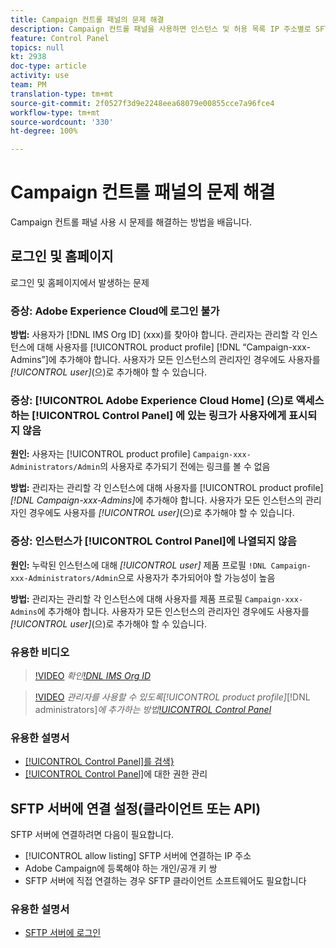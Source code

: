 ```yaml
---
title: Campaign 컨트롤 패널의 문제 해결
description: Campaign 컨트롤 패널을 사용하면 인스턴스 및 허용 목록 IP 주소별로 SFTP 저장소를 모니터링하고 관리할 수 있습니다.
feature: Control Panel
topics: null
kt: 2938
doc-type: article
activity: use
team: PM
translation-type: tm+mt
source-git-commit: 2f0527f3d9e2248eea68079e00855cce7a96fce4
workflow-type: tm+mt
source-wordcount: '330'
ht-degree: 100%

---
```



# Campaign 컨트롤 패널의 문제 해결

Campaign 컨트롤 패널 사용 시 문제를 해결하는 방법을 배웁니다.

## 로그인 및 홈페이지

로그인 및 홈페이지에서 발생하는 문제

### 증상: Adobe Experience Cloud에 로그인 불가

**방법:**
사용자가 [!DNL IMS Org ID] (xxx)를 찾아야 합니다. 관리자는 관리할 각 인스턴스에 대해 사용자를 [!UICONTROL product profile] [!DNL “Campaign-xxx-Admins”]에 추가해야 합니다. 사용자가 모든 인스턴스의 관리자인 경우에도 사용자를 *[!UICONTROL user]*(으)로 추가해야 할 수 있습니다.

### 증상: [!UICONTROL Adobe Experience Cloud Home] (으)로 액세스하는 [!UICONTROL Control Panel] 에 있는 링크가 사용자에게 표시되지 않음

**원인:**
사용자는 [!UICONTROL product profile] `Campaign-xxx-Administrators/Admin`의 사용자로 추가되기 전에는 링크를 볼 수 없음

**방법:**
관리자는 관리할 각 인스턴스에 대해 사용자를 [!UICONTROL product profile] *[!DNL Campaign-xxx-Admins]*&#x200B;에 추가해야 합니다. 사용자가 모든 인스턴스의 관리자인 경우에도 사용자를 *[!UICONTROL user]*(으)로 추가해야 할 수 있습니다.

### 증상: 인스턴스가 [!UICONTROL Control Panel]에 나열되지 않음

**원인:**
누락된 인스턴스에 대해 *[!UICONTROL user]* 제품 프로필 `!DNL Campaign-xxx-Administrators/Admin`으로 사용자가 추가되어야 할 가능성이 높음

**방법:**
관리자는 관리할 각 인스턴스에 대해 사용자를 제품 프로필 `Campaign-xxx-Admins`에 추가해야 합니다. 사용자가 모든 인스턴스의 관리자인 경우에도 사용자를 *[!UICONTROL user]*(으)로 추가해야 할 수 있습니다.

### 유용한 비디오

>[!VIDEO](https://video.tv.adobe.com/v/27183?quality=12)
*확인[!DNL IMS Org ID](00:26분)*

>[!VIDEO](https://video.tv.adobe.com/v/27147?quality=12)
*관리자를 사용할 수 있도록[!UICONTROL product profile]*[!DNL administrators]*에 추가하는 방법[!UICONTROL Control Panel](01:03분)*

### 유용한 설명서

* [ [!UICONTROL Control Panel]를 검색}](https://docs.adobe.com/content/help/ko-KR/control-panel/using/control-panel-home.html)
* [ [!UICONTROL Control Panel]](https://docs.adobe.com/content/help/ko-KR/control-panel/using/control-panel-home.html)에 대한 권한 관리

## SFTP 서버에 연결 설정(클라이언트 또는 API)

SFTP 서버에 연결하려면 다음이 필요합니다.

* [!UICONTROL allow listing] SFTP 서버에 연결하는 IP 주소
* Adobe Campaign에 등록해야 하는 개인/공개 키 쌍
* SFTP 서버에 직접 연결하는 경우 SFTP 클라이언트 소프트웨어도 필요합니다

### 유용한 설명서

* [SFTP 서버에 로그인](https://docs.adobe.com/content/help/ko-KR/control-panel/using/control-panel-home.html#LoggingintoyourSFTPserver)

